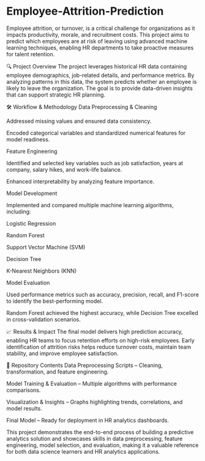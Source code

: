 # Employee-Attrition-Prediction

Employee attrition, or turnover, is a critical challenge for organizations as it impacts productivity, morale, and recruitment costs. This project aims to predict which employees are at risk of leaving using advanced machine learning techniques, enabling HR departments to take proactive measures for talent retention.

🔍 Project Overview
The project leverages historical HR data containing employee demographics, job-related details, and performance metrics. By analyzing patterns in this data, the system predicts whether an employee is likely to leave the organization. The goal is to provide data-driven insights that can support strategic HR planning.

🛠 Workflow & Methodology
Data Preprocessing & Cleaning

Addressed missing values and ensured data consistency.

Encoded categorical variables and standardized numerical features for model readiness.

Feature Engineering

Identified and selected key variables such as job satisfaction, years at company, salary hikes, and work-life balance.

Enhanced interpretability by analyzing feature importance.

Model Development

Implemented and compared multiple machine learning algorithms, including:

Logistic Regression

Random Forest

Support Vector Machine (SVM)

Decision Tree

K-Nearest Neighbors (KNN)

Model Evaluation

Used performance metrics such as accuracy, precision, recall, and F1-score to identify the best-performing model.

Random Forest achieved the highest accuracy, while Decision Tree excelled in cross-validation scenarios.

📈 Results & Impact
The final model delivers high prediction accuracy, enabling HR teams to focus retention efforts on high-risk employees. Early identification of attrition risks helps reduce turnover costs, maintain team stability, and improve employee satisfaction.

📂 Repository Contents
Data Preprocessing Scripts – Cleaning, transformation, and feature engineering.

Model Training & Evaluation – Multiple algorithms with performance comparisons.

Visualization & Insights – Graphs highlighting trends, correlations, and model results.

Final Model – Ready for deployment in HR analytics dashboards.

This project demonstrates the end-to-end process of building a predictive analytics solution and showcases skills in data preprocessing, feature engineering, model selection, and evaluation, making it a valuable reference for both data science learners and HR analytics applications.

